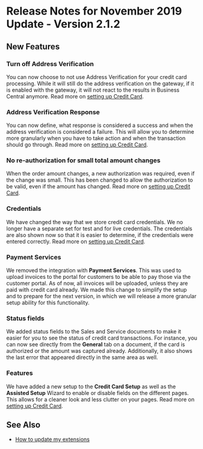 # Release Notes for November 2019 Update - Version 2.1.2

## New Features

### Turn off Address Verification

You can now choose to not use Address Verification for your credit card processing. While it will still do the address verification on the gateway, if it is enabled with the gateway, it will not react to the results in Business Central anymore. Read more on [setting up Credit Card](../credit-card-setup.md#general).

### Address Verification Response

You can now define, what response is considered a success and when the address verification is considered a failure. This will allow you to determine more granularly when you have to take action and when the transaction should go through. Read more on [setting up Credit Card](../credit-card-setup.md#general).

### No re-authorization for small total amount changes

When the order amount changes, a new authorization was required, even if the change was small. This has been changed to allow the authorization to be valid, even if the amount has changed. Read more on [setting up Credit Card](../credit-card-setup.md#authorization).

### Credentials

We have changed the way that we store credit card credentials. We no longer have a separate set for test and for live credentials. The credentials are also shown now so that it is easier to determine, if the credentials were entered correctly. Read more on [setting up Credit Card](../credit-card-setup.md#connection).

### Payment Services

We removed the integration with **Payment Services**. This was used to upload invoices to the portal for customers to be able to pay those via the customer portal. As of now, all invoices will be uploaded, unless they are paid with credit card already. We made this change to simplify the setup and to prepare for the next version, in which we will release a more granular setup ability for this functionality.

### Status fields

We added status fields to the Sales and Service documents to make it easier for you to see the status of credit card transactions. For instance, you can now see directly from the **General** tab on a document, if the card is authorized or the amount was captured already. Additionally, it also shows the last error that appeared directly in the same area as well.

### Features

We have added a new setup to the **Credit Card Setup** as well as the **Assisted Setup** Wizard to enable or disable fields on the different pages. This allows for a cleaner look and less clutter on your pages. Read more on [setting up Credit Card](../credit-card-setup.md#features).

## See Also

- [How to update my extensions](../faq-index.md#i-want-to-update-my-version-of-nav-x-credit-card)
